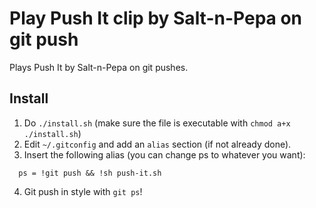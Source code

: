 Play Push It clip by Salt-n-Pepa on git push
============================================

Plays Push It by Salt-n-Pepa on git pushes.

Install
-------

1. Do `./install.sh` (make sure the file is executable with `chmod a+x ./install.sh`)
2. Edit `~/.gitconfig` and add an `alias` section (if not already done).
3. Insert the following alias (you can change ps to whatever you want):
```
  ps = !git push && !sh push-it.sh
```
4. Git push in style with `git ps`!